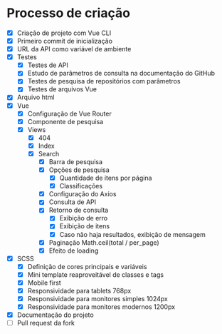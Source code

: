 # Processo de criação

- [x] Criação de projeto com Vue CLI
- [x] Primeiro commit de inicialização
- [x] URL da API como variável de ambiente
- [x] Testes
  - [x] Testes de API
  - [x] Estudo de parâmetros de consulta na documentação do GitHub
  - [x] Testes de pesquisa de repositórios com parâmetros
  - [x] Testes de arquivos Vue
- [x] Arquivo html
- [x] Vue
  - [x] Configuração de Vue Router
  - [x] Componente de pesquisa
  - [x] Views
    - [x] 404
    - [x] Index
    - [x] Search
      - [x] Barra de pesquisa
      - [x] Opções de pesquisa
        - [x] Quantidade de itens por página
        - [x] Classificações
      - [x] Configuração do Axios
      - [x] Consulta de API
      - [x] Retorno de consulta
        - [x] Exibição de erro
        - [x] Exibição de itens
        - [x] Caso não haja resultados, exibição de mensagem
      - [x] Paginação Math.ceil(total / per_page)
      - [x] Efeito de loading
- [x] SCSS
  - [x] Definição de cores principais e variáveis
  - [x] Mini template reaproveitável de classes e tags
  - [x] Mobile first
  - [x] Responsividade para tablets 768px
  - [x] Responsividade para monitores simples 1024px
  - [x] Responsividade para monitores modernos 1200px
- [x] Documentação do projeto
- [ ] Pull request da fork